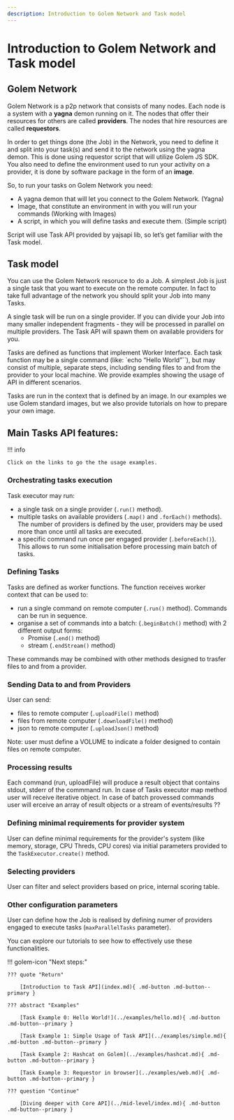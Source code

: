 ```yaml
---
description: Introduction to Golem Network and Task model
---
```



# Introduction to Golem Network and Task model

## Golem Network

Golem Network is a p2p network that consists of many nodes. Each node is a system with a __yagna__ demon running on it. The nodes that offer their resources for others are called __providers__. The nodes that hire resources are called __requestors__.
	
In order to get things done (the Job) in the Network, you need to define it and split into your task(s) and send it to the network using the yagna demon. This is done using requestor script that will utilize Golem JS SDK. You also need to define the environment used to run your activity on a provider, it is done by software package in the form of an __image__. 

So, to run your tasks on Golem Network you need:

* A yagna demon that will let you connect to the Golem Network. (Yagna)
* Image, that constitute an environment in with you will run your commands (Working with Images)
* A script, in which you will define tasks and execute them. (Simple script)

Script will use Task API provided by yajsapi lib, so let’s get familiar with the Task model.


## Task model

You can use the Golem Network resoruce to do a Job. A simplest Job is just a single task that you want to execute on the remote computer. In fact to take full advantage of the network you should split your Job into many Tasks.
	
A single task will be run on a single provider. If you can divide your Job into many smaller independent fragments - they will be processed in parallel on multiple providers. The Task API will spawn them on available providers for you.

Tasks are defined as functions that implement Worker Interface. Each task function may be a single command (like: `echo “Hello World”``), but may consist of multiple, separate steps, including sending files to and from the provider to your local machine. We provide examples showing the usage of API in different scenarios.

Tasks are run in the context that is defined by an image. In our examples we use Golem standard images, but we also provide tutorials on how to prepare your own image.

## Main Tasks API features:

!!! info

    Click on the links to go the the usage examples.

### Orchestrating tasks execution

Task executor may run:

* a single task on a single provider (`.run()` method). 
* multiple tasks on available providers (`.map()` and `.forEach()` methods). The number of providers is defined by the user, providers may be used more than once until all tasks are executed.
* a specific command run once per engaged provider (`.beforeEach()`). This allows to run some initialisation before processing main batch of tasks.

	
### Defining Tasks

Tasks are defined as worker functions. The function receives worker context that can be used to:

* run a single command on remote computer (`.run()` method). Commands can be run in sequence.
* organise a set of commands into a batch: (`.beginBatch()` method) with 2 different output forms:
	* Promise (`.end()` method)
	* stream (`.endStream()` method)

These commands may be combined with other methods designed to trasfer files to and from a provider.

### Sending Data to and from Providers

User can send:

* files to remote computer (`.uploadFile()` method)
* files from remote computer (`.downloadFile()` method)
* json to remote computer (`.uploadJson()` method)

Note: user must define a VOLUME to indicate a folder designed to contain files on remote computer.

###  Processing results

Each command (run, uploadFile) will produce a result object that contains stdout, stderr of the commmand run. 
In case of Tasks executor map method user will receive iterative object.
In case of batch provessed commands user will erceive an array of result objects or a stream of events/results ??
 

### Defining minimal requirements for provider system

User can define minimal requirements for the provider's system (like memory, storage, CPU Threds, CPU cores) via initial parameters provided to the `TaskExecutor.create()` method.

### Selecting providers

User can filter and select providers based on price, internal scoring table. 

### Other configuration parameters

User can define how the Job is realised by defining numer of providers engaged to execute tasks	(`maxParallelTasks` parameter).


You can explore our tutorials to see how to effectively use these functionalities.




!!! golem-icon "Next steps:"

    ??? quote "Return"

        [Introduction to Task API](index.md){ .md-button .md-button--primary }
    
    ??? abstract "Examples"
        
        [Task Example 0: Hello World!](../examples/hello.md){ .md-button .md-button--primary }

        [Task Example 1: Simple Usage of Task API](../examples/simple.md){ .md-button .md-button--primary }

        [Task Example 2: Hashcat on Golem](../examples/hashcat.md){ .md-button .md-button--primary }

        [Task Example 3: Requestor in browser](../examples/web.md){ .md-button .md-button--primary }

    ??? question "Continue"

        [Diving deeper with Core API](../mid-level/index.md){ .md-button .md-button--primary }
